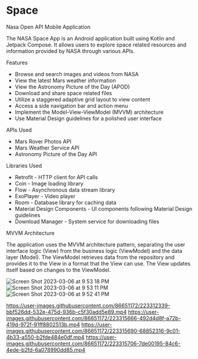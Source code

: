 # Space
Nasa Open API Mobile Application 


The NASA Space App is an Android application built using Kotlin and Jetpack Compose. It allows users to explore space related resources and information provided by NASA through various APIs.

Features

- Browse and search images and videos from NASA
- View the latest Mars weather information
- View the Astronomy Picture of the Day (APOD)
- Download and share space related files
- Utilize a staggered adaptive grid layout to view content
- Access a side navigation bar and action menu
- Implement the Model-View-ViewModel (MVVM) architecture
- Use Material Design guidelines for a polished user interface


APIs Used

- Mars Rover Photos API
- Mars Weather Service API
- Astronomy Picture of the Day API


Libraries Used

- Retrofit - HTTP client for API calls
- Coin - Image loading library
- Flow - Asynchronous data stream library
- ExoPlayer - Video player
- Room - Database library for caching data
- Material Design Components - UI components following Material Design guidelines
- Download Manager - System service for downloading files


MVVM Architecture

The application uses the MVVM architecture pattern, separating the user interface logic (View) from the business logic (ViewModel) and the data layer (Model). The ViewModel retrieves data from the repository and provides it to the View in a format that the View can use. The View updates itself based on changes to the ViewModel.


![Screen Shot 2023-03-06 at 9 53 18 PM](https://user-images.githubusercontent.com/86651172/223316568-b2af3849-73b7-4dd9-9c2d-185e127e8c2a.png)
![Screen Shot 2023-03-06 at 9 53 11 PM](https://user-images.githubusercontent.com/86651172/223316569-270fe612-635e-4462-9ed2-2a0a7a96a496.png)
![Screen Shot 2023-03-06 at 9 52 41 PM](https://user-images.githubusercontent.com/86651172/223316574-8fcc6f71-67fc-4cd9-a8b8-68f5b1c5790e.png)


https://user-images.githubusercontent.com/86651172/223312339-bbf526dd-532e-475d-936b-c5f30add5e89.mp4
https://user-images.githubusercontent.com/86651172/223315666-492d4d8f-a72b-419d-972f-91ff8802513b.mp4
https://user-images.githubusercontent.com/86651172/223315690-68852316-9c01-4b33-a550-b2fde484e0df.mp4
https://user-images.githubusercontent.com/86651172/223315706-7de00195-84c6-4ede-b2fd-6a078990dd85.mp4




